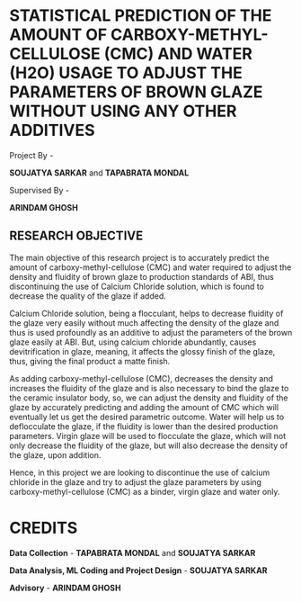 # STATISTICAL PREDICTION OF THE AMOUNT OF CARBOXY-METHYL-CELLULOSE (CMC) AND WATER (H2O) USAGE TO ADJUST THE PARAMETERS OF BROWN GLAZE WITHOUT USING ANY OTHER ADDITIVES

Project By -

**SOUJATYA SARKAR** and **TAPABRATA MONDAL**

Supervised By -

**ARINDAM GHOSH**

## RESEARCH OBJECTIVE

The main objective of this research project is to accurately predict the amount of carboxy-methyl-cellulose (CMC) and water required to adjust the density and fluidity of brown glaze to production standards of ABI, thus discontinuing the use of Calcium Chloride solution, which is found to decrease the quality of the glaze if added.

Calcium Chloride solution, being a flocculant, helps to decrease fluidity of the glaze very easily without much affecting the density of the glaze and thus is used profoundly as an additive to adjust the parameters of the brown glaze easily at ABI. But, using calcium chloride abundantly, causes devitrification in glaze, meaning, it affects the glossy finish of the glaze, thus, giving the final product a matte finish.

As adding carboxy-methyl-cellulose (CMC), decreases the density and increases the fluidity of the glaze and is also necessary to bind the glaze to the ceramic insulator body, so, we can adjust the density and fluidity of the glaze by accurately predicting and adding the amount of CMC which will eventually let us get the desired parametric outcome. Water will help us to deflocculate the glaze, if the fluidity is lower than the desired production parameters. Virgin glaze will be used to flocculate the glaze, which will not only decrease the fluidity of the glaze, but will also decrease the density of the glaze, upon addition.

Hence, in this project we are looking to discontinue the use of calcium chloride in the glaze and try to adjust the glaze parameters by using carboxy-methyl-cellulose (CMC) as a binder, virgin glaze and water only.


# CREDITS

**Data Collection** - **TAPABRATA MONDAL** and **SOUJATYA SARKAR**

**Data Analysis, ML Coding and Project Design** - **SOUJATYA SARKAR**

**Advisory** - **ARINDAM GHOSH**
